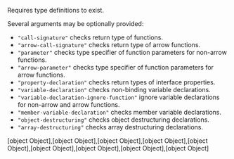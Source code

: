 Requires type definitions to exist.


Several arguments may be optionally provided:

* `"call-signature"` checks return type of functions.
* `"arrow-call-signature"` checks return type of arrow functions.
* `"parameter"` checks type specifier of function parameters for non-arrow functions.
* `"arrow-parameter"` checks type specifier of function parameters for arrow functions.
* `"property-declaration"` checks return types of interface properties.
* `"variable-declaration"` checks non-binding variable declarations.
* `"variable-declaration-ignore-function"` ignore variable declarations for non-arrow and arrow functions.
* `"member-variable-declaration"` checks member variable declarations.
* `"object-destructuring"` checks object destructuring declarations.
* `"array-destructuring"` checks array destructuring declarations.

[object Object],[object Object],[object Object],[object Object],[object Object],[object Object],[object Object],[object Object],[object Object]